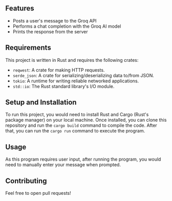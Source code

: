 ## Features

- Posts a user's message to the Groq API
- Performs a chat completion with the Groq AI model
- Prints the response from the server

## Requirements

This project is written in Rust and requires the following crates:

- `reqwest`: A crate for making HTTP requests.
- `serde_json`: A crate for serializing/deserializing data to/from JSON.
- `tokio`: A runtime for writing reliable networked applications.
- `std::io`: The Rust standard library's I/O module.

## Setup and Installation

To run this project, you would need to install Rust and Cargo (Rust's package manager) on your local machine. Once installed, you can clone this repository and run the `cargo build` command to compile the code. After that, you can run the `cargo run` command to execute the program.

## Usage

As this program requires user input, after running the program, you would need to manually enter your message when prompted.

## Contributing

Feel free to open pull requests!
